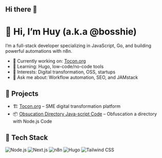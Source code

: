 ## Hi there 👋

# 👋 Hi, I’m Huy (a.k.a @bosshie)

I’m a full-stack developer specializing in JavaScript, Go, and building powerful automations with n8n.

- 🔭 Currently working on: [Tocon.org](https://tocon.org)
- 🌱 Learning: Hugo, low-code/no-code tools
- 🧠 Interests: Digital transformation, OSS, startups
- 💬 Ask me about: Workflow automation, SEO, and JAMstack

## 🚀 Projects

- 🏗️ [Tocon.org](https://tocon.org) – SME digital transformation platform
- 📦 [Obsucation Directory Java-script Code](https://github.com/bosshie/obfuscation) – Obfuscation a directory with Node.js Code
<!--
- ⚡ [n8n-templates](https://github.com/bosshie/n8n-templates) – A growing collection of automation templates
- 📦 [Hugo starter](https://github.com/bosshie/hugo-starter) – Clean and fast Hugo starter with TailwindCSS
-->
<!--
## 📊 GitHub Stats

![Huy Vu's GitHub stats](https://github-readme-stats.vercel.app/api?username=bosshie&show_icons=true&theme=radical)
-->

## 🧰 Tech Stack

![Node.js](https://img.shields.io/badge/-Node.js-339933?logo=node.js&logoColor=white)
![Next.js](https://img.shields.io/badge/-Next.js-000?logo=next.js&logoColor=white)
![n8n](https://img.shields.io/badge/-n8n-ef8236?logo=n8n&logoColor=white)
![Hugo](https://img.shields.io/badge/-Hugo-ff4088?logo=hugo&logoColor=white)
![Tailwind CSS](https://img.shields.io/badge/-TailwindCSS-06b6d4?logo=tailwindcss&logoColor=white)

<!--
**bosshie/bosshie** is a ✨ _special_ ✨ repository because its `README.md` (this file) appears on your GitHub profile.

Here are some ideas to get you started:

- 🔭 I’m currently working on ...
- 🌱 I’m currently learning ...
- 👯 I’m looking to collaborate on ...
- 🤔 I’m looking for help with ...
- 💬 Ask me about ...
- 📫 How to reach me: ...
- 😄 Pronouns: ...
- ⚡ Fun fact: ...
-->
